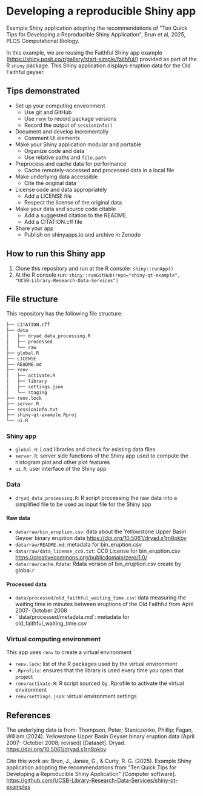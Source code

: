 # Developing a reproducible Shiny app

Example Shiny application adopting the recommendations of "Ten Quick Tips for Developing a Reproducible Shiny Application", Brun et al, 2025, PLOS Computational Biology.

In this example, we are reusing the Faithful Shiny app example (<https://shiny.posit.co/r/gallery/start-simple/faithful/>) provided as part of the R `shiny` package. This Shiny application displays eruption data for the Old Faithful geyser.

## Tips demonstrated

-   Set up your computing environment
    -   Use git and GitHub
    -   Use `renv` to record package versions
    -   Record the output of `sessionInfo()`
-   Document and develop incrementally
    -   Comment UI elements
-   Make your Shiny application modular and portable
    -   Organize code and data
    -   Use relative paths and `file.path`
-   Preprocess and cache data for performance
    -   Cache remotely-accessed and processed data in a local file
-   Make underlying data accessible
    -   Cite the original data
-   License code and data appropriately
    -   Add a LICENSE file
    -   Respect the license of the original data
-   Make your data and source code citable
    -   Add a suggested citation to the README
    -   Add a CITATION.cff file
-   Share your app
    -   Publish on shinyapps.io and archive in Zenodo

    
## How to run this Shiny app

1. Clone this repository and run at the R console: `shiny::runApp()`
2. At the R console run: `shiny::runGitHub(repo="shiny-qt-example", "UCSB-Library-Research-Data-Services")`


## File structure

This repository has the following file structure:

```bash
├── CITATION.cff
├── data
│   ├── dryad_data_processing.R
│   ├── processed
│   └── raw
├── global.R
├── LICENSE
├── README.md
├── renv
│   ├── activate.R
│   ├── library
│   ├── settings.json
│   └── staging
├── renv.lock
├── server.R
├── sessionInfo.txt
├── shiny-qt-example.Rproj
└── ui.R
```

### Shiny app

- `global.R`: Load libraries and check for existing data files
- `server.R`: server side functions of the Shiny app used to compute the histogram plot and other plot features
- `ui.R`: user interface of the Shiny app

### Data

- `dryad_data_processing.R`: R script processing the raw data into a simplified file to be used as input file for the Shiny app

#### Raw data

- `data/raw/bin_eruption.csv`: data about the Yellowstone Upper Basin Geyser binary eruption data <https://doi.org/10.5061/dryad.s1rn8pkbv>
- `data/raw/README.md`: metadata for bin_eruption.csv
- `data/raw/data_license_cc0.txt`: CC0 License for bin_eruption.csv  <https://creativecommons.org/publicdomain/zero/1.0/>
- `data/raw/cache.Rdata`: Rdata version of bin_eruption.csv create by global.r

#### Processed data

- `data/processed/old_faithful_waiting_time.csv`: data measuring the waiting time in minutes between eruptions of the Old Faithful from April 2007- October 2008
- ``data/processed/metadata.md`: metadata for old_faithful_waiting_time.csv

### Virtual computing environment

This app uses `renv` to create a virtual environment

- `renv.lock`: list of the R packages used by the virtual environment
- `.Rprofile`: ensures that the library is used every time you open that project
- `renv/activate.R`: R script sourced by .Rprofile to activate the virtual environment
- `renv/settings.json`: virtual environment settings


## References

The underlying data is from: Thompson, Peter; Staniczenko, Phillip; Fagan, William (2024). Yellowstone Upper Basin Geyser binary eruption data (April 2007- October 2008; revised) [Dataset]. Dryad. <https://doi.org/10.5061/dryad.s1rn8pkbv>

Cite this work as: Brun, J., Janée, G., & Curty, R. G. (2025). Example Shiny application adopting the recommendations from "Ten Quick Tips for Developing a Reproducible Shiny Application" [Computer software]. <https://github.com/UCSB-Library-Research-Data-Services/shiny-qt-examples>
